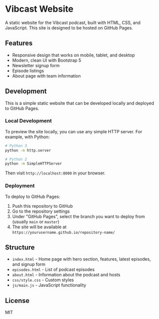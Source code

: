 # Vibcast Website

A static website for the Vibcast podcast, built with HTML, CSS, and JavaScript. This site is designed to be hosted on GitHub Pages.

## Features

- Responsive design that works on mobile, tablet, and desktop
- Modern, clean UI with Bootstrap 5
- Newsletter signup form
- Episode listings
- About page with team information

## Development

This is a simple static website that can be developed locally and deployed to GitHub Pages.

### Local Development

To preview the site locally, you can use any simple HTTP server. For example, with Python:

```bash
# Python 3
python -m http.server

# Python 2
python -m SimpleHTTPServer
```

Then visit `http://localhost:8000` in your browser.

### Deployment

To deploy to GitHub Pages:

1. Push this repository to GitHub
2. Go to the repository settings
3. Under "GitHub Pages", select the branch you want to deploy from (usually `main` or `master`)
4. The site will be available at `https://yourusername.github.io/repository-name/`

## Structure

- `index.html` - Home page with hero section, features, latest episodes, and signup form
- `episodes.html` - List of podcast episodes
- `about.html` - Information about the podcast and hosts
- `css/style.css` - Custom styles
- `js/main.js` - JavaScript functionality

## License

MIT

